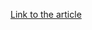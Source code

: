 [Link to the article](https://research.checkpoint.com/2024/16th-december-threat-intelligence-report/)
